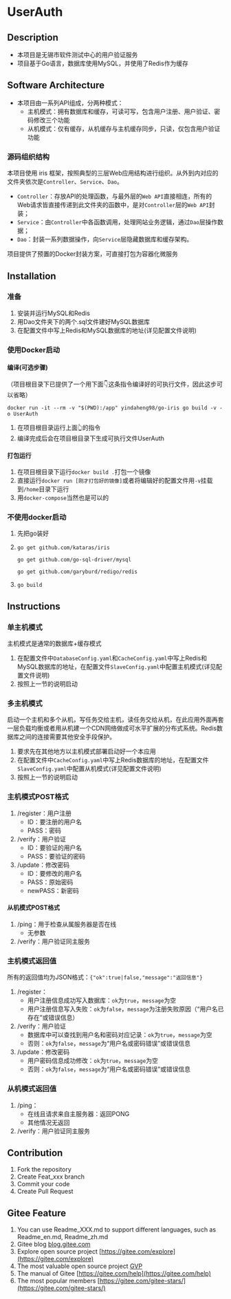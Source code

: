 # UserAuth

## Description

* 本项目是无锡市软件测试中心的用户验证服务
* 项目基于Go语言，数据库使用MySQL，并使用了Redis作为缓存

## Software Architecture

* 本项目由一系列API组成，分两种模式：
  * 主机模式：拥有数据库和缓存，可读可写，包含用户注册、用户验证、密码修改三个功能
  * 从机模式：仅有缓存，从机缓存与主机缓存同步，只读，仅包含用户验证功能

### 源码组织结构

本项目使用 iris 框架，按照典型的三层Web应用结构进行组织。从外到内对应的文件夹依次是`Controller`、`Service`、`Dao`。

* `Controller`：存放API的处理函数，与最外层的`Web API`直接相连，所有的Web请求皆直接传递到此文件夹的函数中，是对`Controller`层的`Web API`封装；
* `Service`：由`Controller`中各函数调用，处理网站业务逻辑，通过`Dao`层操作数据；
* `Dao`：封装一系列数据操作，向`Service`层隐藏数据库和缓存架构。

项目提供了预置的Docker封装方案，可直接打包为容器化微服务

## Installation

### 准备

1. 安装并运行MySQL和Redis
2. 用Dao文件夹下的两个.sql文件建好MySQL数据库
3. 在配置文件中写上Redis和MySQL数据库的地址(详见配置文件说明)

### 使用Docker启动

#### 编译(可选步骤)

（项目根目录下已提供了一个用下面👇这条指令编译好的可执行文件，因此这步可以省略）

```shell
docker run -it --rm -v "$(PWD):/app" yindaheng98/go-iris go build -v -o UserAuth
```

1. 在项目根目录运行上面👆的指令
2. 编译完成后会在项目根目录下生成可执行文件UserAuth

#### 打包运行

1. 在项目根目录下运行`docker build .`打包一个镜像
2. 直接运行`docker run [刚才打包好的镜像]`或者将编辑好的配置文件用`-v`挂载到`/home`目录下运行
3. 用`docker-compose`当然也是可以的

### 不使用docker启动

1. 先把go装好
2. `go get github.com/kataras/iris`

   `go get github.com/go-sql-driver/mysql`

   `go get github.com/garyburd/redigo/redis`
3. `go build`

## Instructions

### 单主机模式

主机模式是通常的数据库+缓存模式

1. 在配置文件中`DatabaseConfig.yaml`和`CacheConfig.yaml`中写上Redis和MySQL数据库的地址，在配置文件`SlaveConfig.yaml`中配置主机模式(详见配置文件说明)
2. 按照上一节的说明启动

### 多主机模式

启动一个主机和多个从机，写任务交给主机，读任务交给从机，在此应用外面再套一层负载均衡或者用从机建一个CDN网络做成可水平扩展的分布式系统。Redis数据库之间的连接需要其他安全手段保护。

1. 要求先在其他地方以主机模式部署启动好一个本应用
2. 在配置文件中`CacheConfig.yaml`中写上Redis数据库的地址，在配置文件`SlaveConfig.yaml`中配置从机模式(详见配置文件说明)
3. 按照上一节的说明启动

### 主机模式POST格式

1. /register：用户注册
   * ID：要注册的用户名
   * PASS：密码
2. /verify：用户验证
   * ID：要验证的用户名
   * PASS：要验证的密码
3. /update：修改密码
   * ID：要修改的用户名
   * PASS：原始密码
   * newPASS：新密码

#### 从机模式POST格式

1. /ping：用于检查从属服务器是否在线
   * 无参数
2. /verify：用户验证同主服务

### 主机模式返回值

所有的返回值均为JSON格式：`{"ok":true|false,"message":"返回信息"}`

1. /register：
   * 用户注册信息成功写入数据库：`ok`为`true`，`message`为空
   * 用户注册信息写入失败：`ok`为`false`，`message`为注册失败原因（“用户名已存在”或错误信息）
2. /verify：用户验证
   * 数据库中可以查找到用户名和密码对应记录：`ok`为`true`，`message`为空
   * 否则：`ok`为`false`，`message`为“用户名或密码错误”或错误信息
3. /update：修改密码
   * 用户密码信息成功修改：`ok`为`true`，`message`为空
   * 否则：`ok`为`false`，`message`为“用户名或密码错误”或错误信息

### 从机模式返回值

1. /ping：
   * 在线且请求来自主服务器：返回PONG
   * 其他情况无返回
2. /verify：用户验证同主服务

## Contribution

1. Fork the repository
2. Create Feat_xxx branch
3. Commit your code
4. Create Pull Request

## Gitee Feature

1. You can use Readme\_XXX.md to support different languages, such as Readme\_en.md, Readme\_zh.md
2. Gitee blog [blog.gitee.com](https://blog.gitee.com)
3. Explore open source project [https://gitee.com/explore](https://gitee.com/explore)
4. The most valuable open source project [GVP](https://gitee.com/gvp)
5. The manual of Gitee [https://gitee.com/help](https://gitee.com/help)
6. The most popular members  [https://gitee.com/gitee-stars/](https://gitee.com/gitee-stars/)
